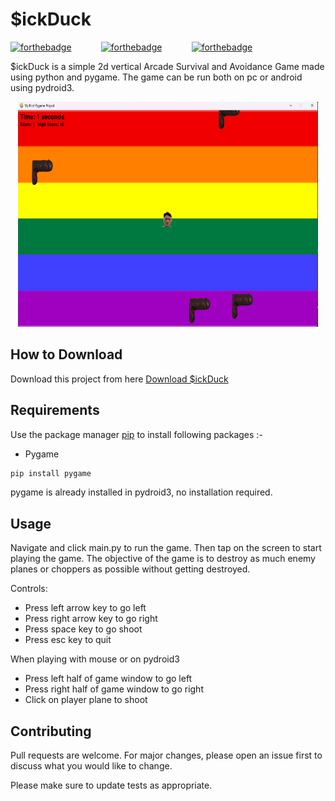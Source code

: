 # $ickDuck

[![forthebadge](https://forthebadge.com/images/badges/built-with-love.svg)](https://forthebadge.com)&nbsp;&nbsp;&nbsp;&nbsp;&nbsp;&nbsp;&nbsp;&nbsp;&nbsp;&nbsp;&nbsp;&nbsp;[![forthebadge](https://forthebadge.com/images/badges/made-with-python.svg)](https://forthebadge.com)&nbsp;&nbsp;&nbsp;&nbsp;&nbsp;&nbsp;&nbsp;&nbsp;&nbsp;&nbsp;&nbsp;&nbsp;[![forthebadge](https://forthebadge.com/images/badges/check-it-out.svg)](https://forthebadge.com)


$ickDuck is a simple 2d vertical Arcade Survival and Avoidance Game made using python and pygame. The game can  be run both on pc or android using pydroid3.

<p align='center'>
  <img src='app.png' width=480 height=360>
</p>

## How to Download

Download this project from here [Download $ickDuck](!)


## Requirements

Use the package manager [pip](https://pip.pypa.io/en/stable/) to install following packages :-
* Pygame

```bash
pip install pygame
```

pygame is already installed in pydroid3, no installation required.

## Usage

Navigate and click main.py to run the game. Then tap on the screen to start playing the game. The objective of the game is to destroy as much enemy planes or choppers as possible without getting destroyed. 

Controls:
* Press left arrow key to go left
* Press right arrow key to go right
* Press space key to go shoot
* Press esc key to quit

When playing with mouse or on pydroid3
* Press left half of game window to go left
* Press right half of game window to go right
* Click on player plane to shoot

## Contributing
Pull requests are welcome. For major changes, please open an issue first to discuss what you would like to change.

Please make sure to update tests as appropriate.
